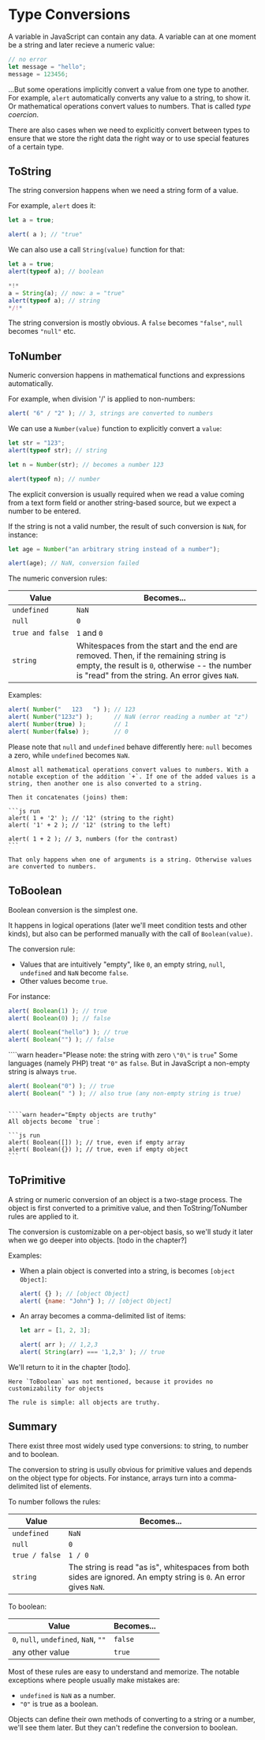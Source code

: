 # Type Conversions

A variable in JavaScript can contain any data. A variable can at one moment be a string and later recieve a numeric value:

```js
// no error
let message = "hello";
message = 123456;
```

...But some operations implicitly convert a value from one type to another. For example, `alert` automatically converts any value to a string, to show it. Or mathematical operations convert values to numbers. That is called *type coercion*.

There are also cases when we need to explicitly convert between types to ensure that we store the right data the right way or to use special features of a certain type.

## ToString

The string conversion happens when we need a string form of a value.

For example, `alert` does it:

```js run
let a = true;

alert( a ); // "true"
```

We can also use a call `String(value)` function for that:

```js run
let a = true;
alert(typeof a); // boolean

*!*
a = String(a); // now: a = "true"
alert(typeof a); // string
*/!*
```

The string conversion is mostly obvious. A `false` becomes `"false"`, `null` becomes `"null"` etc.

## ToNumber

Numeric conversion happens in mathematical functions and expressions automatically.

For example, when division '/' is applied to non-numbers:

```js run
alert( "6" / "2" ); // 3, strings are converted to numbers
```

We can use a `Number(value)` function to explicitly convert a `value`:

```js run
let str = "123";
alert(typeof str); // string

let n = Number(str); // becomes a number 123

alert(typeof n); // number 
```

The explicit conversion is usually required when we read a value coming from a text form field or another string-based source, but we expect a number to be entered.

If the string is not a valid number, the result of such conversion is `NaN`, for instance:

```js run
let age = Number("an arbitrary string instead of a number");

alert(age); // NaN, conversion failed
```

The numeric conversion rules:

| Value |  Becomes... |
|-------|-------------|
|`undefined`|`NaN`|
|`null`|`0`|
|<code>true&nbsp;and&nbsp;false</code> | `1` and `0` |
| `string` | Whitespaces from the start and the end are removed. Then, if the remaining string is empty, the result is `0`, otherwise -- the number is "read" from the string. An error gives `NaN`. |

Examples:

```js run
alert( Number("   123   ") ); // 123
alert( Number("123z") );      // NaN (error reading a number at "z")
alert( Number(true) );        // 1
alert( Number(false) );       // 0
```

Please note that `null` and `undefined` behave differently here: `null` becomes a zero, while `undefined` becomes `NaN`.

````smart header="Addition '+' concatenates strings"
Almost all mathematical operations convert values to numbers. With a notable exception of the addition `+`. If one of the added values is a string, then another one is also converted to a string.

Then it concatenates (joins) them:

```js run
alert( 1 + '2' ); // '12' (string to the right)
alert( '1' + 2 ); // '12' (string to the left)

alert( 1 + 2 ); // 3, numbers (for the contrast)
```

That only happens when one of arguments is a string. Otherwise values are converted to numbers.
````

## ToBoolean

Boolean conversion is the simplest one.

It happens in logical operations (later we'll meet condition tests and other kinds), but also can be performed manually with the call of `Boolean(value)`.

The conversion rule:

- Values that are intuitively "empty", like `0`, an empty string, `null`, `undefined` and `NaN` become `false`. 
- Other values become `true`. 

For instance:

```js run
alert( Boolean(1) ); // true
alert( Boolean(0) ); // false

alert( Boolean("hello") ); // true
alert( Boolean("") ); // false
```

````warn header="Please note: the string with zero `\"0\"` is `true`"
Some languages (namely PHP) treat `"0"` as `false`. But in JavaScript a non-empty string is always `true`.

```js run
alert( Boolean("0") ); // true
alert( Boolean(" ") ); // also true (any non-empty string is true)
```
````

````warn header="Empty objects are truthy"
All objects become `true`:

```js run
alert( Boolean([]) ); // true, even if empty array
alert( Boolean({}) ); // true, even if empty object
```
````


## ToPrimitive

A string or numeric conversion of an object is a two-stage process. The object is first converted to a primitive value, and then ToString/ToNumber rules are applied to it.

The conversion is customizable on a per-object basis, so we'll study it later when we go deeper into objects. [todo in the chapter?]

Examples:

- When a plain object is converted into a string, is becomes `[object Object]`:

  ```js run
  alert( {} ); // [object Object]
  alert( {name: "John"} ); // [object Object]
  ```

- An array becomes a comma-delimited list of items:

  ```js run
  let arr = [1, 2, 3];

  alert( arr ); // 1,2,3
  alert( String(arr) === '1,2,3' ); // true
  ```

We'll return to it in the chapter [todo].

```smart header="ToBoolean is always true"
Here `ToBoolean` was not mentioned, because it provides no customizability for objects 

The rule is simple: all objects are truthy.
```


## Summary

There exist three most widely used type conversions: to string, to number and to boolean.

The conversion to string is usully obvious for primitive values and depends on the object type for objects. For instance, arrays turn into a comma-delimited list of elements. 

To number follows the rules:

| Value |  Becomes... |
|-------|-------------|
|`undefined`|`NaN`|
|`null`|`0`|
|<code>true&nbsp;/&nbsp;false</code> | `1 / 0` |
| `string` | The string is read "as is", whitespaces from both sides are ignored. An empty string is  `0`. An error gives `NaN`. |

To boolean:

| Value |  Becomes... |
|-------|-------------|
|`0`, `null`, `undefined`, `NaN`, `""` |`false`|
|any other value| `true` |

Most of these rules are easy to understand and memorize. The notable exceptions where people usually make mistakes are:

- `undefined` is `NaN` as a number.
- `"0"` is true as a boolean.

Objects can define their own methods of converting to a string or a number, we'll see them later. But they can't redefine the conversion to boolean.

